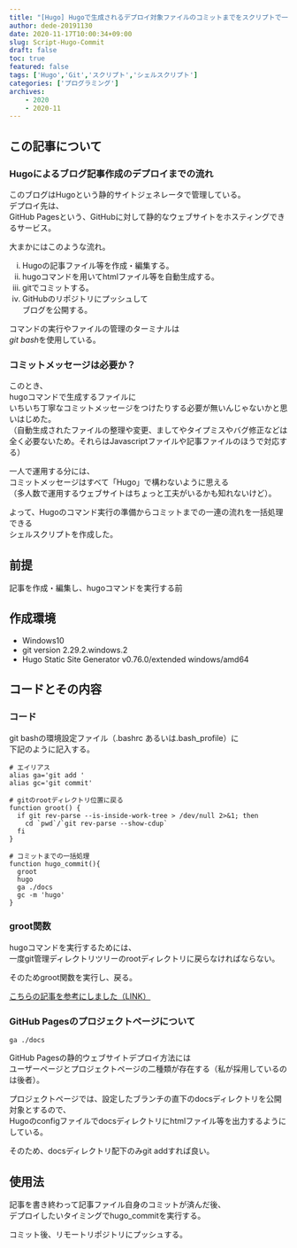```yaml
---
title: "[Hugo] Hugoで生成されるデプロイ対象ファイルのコミットまでをスクリプトで一括処理にした"
author: dede-20191130
date: 2020-11-17T10:00:34+09:00
slug: Script-Hugo-Commit
draft: false
toc: true
featured: false
tags: ['Hugo','Git','スクリプト','シェルスクリプト']
categories: ['プログラミング']
archives:
    - 2020
    - 2020-11
---
```


## この記事について

### Hugoによるブログ記事作成のデプロイまでの流れ

このブログはHugoという静的サイトジェネレータで管理している。  
デプロイ先は、  
GitHub Pagesという、GitHubに対して静的なウェブサイトをホスティングできるサービス。

大まかにはこのような流れ。

<ol style="list-style-type: lower-roman">
  <li>Hugoの記事ファイル等を作成・編集する。</li>
  <li>hugoコマンドを用いてhtmlファイル等を自動生成する。</li>
  <li>gitでコミットする。</li>
  <li>GitHubのリポジトリにプッシュして<br>ブログを公開する。</li>
</ol>

コマンドの実行やファイルの管理のターミナルは  
<i>git bash</i>を使用している。

### コミットメッセージは必要か？

このとき、  
hugoコマンドで生成するファイルに  
いちいち丁寧なコミットメッセージをつけたりする必要が無いんじゃないかと思いはじめた。  
（自動生成されたファイルの整理や変更、ましてやタイプミスやバグ修正などは全く必要ないため。それらはJavascriptファイルや記事ファイルのほうで対応する）

一人で運用する分には、  
コミットメッセージはすべて「Hugo」で構わないように思える  
（多人数で運用するウェブサイトはちょっと工夫がいるかも知れないけど）。

よって、Hugoのコマンド実行の準備からコミットまでの一連の流れを一括処理できる  
シェルスクリプトを作成した。

## 前提

記事を作成・編集し、hugoコマンドを実行する前

## 作成環境

- Windows10
- git version 2.29.2.windows.2  
- Hugo Static Site Generator v0.76.0/extended windows/amd64


## コードとその内容
### コード

git bashの環境設定ファイル（.bashrc あるいは.bash_profile）に  
下記のように記入する。  

```shell
# エイリアス
alias ga='git add '
alias gc='git commit'

# gitのrootディレクトリ位置に戻る
function groot() {
  if git rev-parse --is-inside-work-tree > /dev/null 2>&1; then
    cd `pwd`/`git rev-parse --show-cdup`
  fi
}

# コミットまでの一括処理
function hugo_commit(){
  groot
  hugo
  ga ./docs
  gc -m 'hugo'
}
```

### groot関数

hugoコマンドを実行するためには、  
一度git管理ディレクトリツリーのrootディレクトリに戻らなければならない。  

そのためgroot関数を実行し、戻る。

[こちらの記事を参考にしました（LINK）](https://qiita.com/ponko2/items/d5f45b2cf2326100cdbc)

### GitHub Pagesのプロジェクトページについて

```shell
ga ./docs
```


GitHub Pagesの静的ウェブサイトデプロイ方法には  
ユーザーページとプロジェクトページの二種類が存在する（私が採用しているのは後者）。  

プロジェクトページでは、設定したブランチの直下のdocsディレクトリを公開対象とするので、  
Hugoのconfigファイルでdocsディレクトリにhtmlファイル等を出力するようにしている。  

そのため、docsディレクトリ配下のみgit addすれば良い。

## 使用法

記事を書き終わって記事ファイル自身のコミットが済んだ後、  
デプロイしたいタイミングでhugo_commitを実行する。

コミット後、リモートリポジトリにプッシュする。
